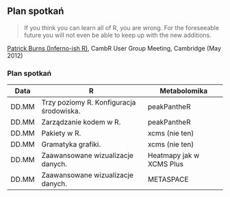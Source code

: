 ## Plan spotkań

> If you think you can learn all of R, you are wrong. For the foreseeable future you will not even be able to
> keep up with the new additions.
>

[Patrick Burns (Inferno-ish R)](https://www.burns-stat.com/documents/books/the-r-inferno/), CambR User Group Meeting, Cambridge (May 2012)

### Plan spotkań

| Data  | R                                        | Metabolomika             |
|-------|------------------------------------------|--------------------------|
| DD.MM | Trzy poziomy R. Konfiguracja środowiska. | peakPantheR              |
| DD.MM | Zarządzanie kodem w R.                   | peakPantheR              |
| DD.MM | Pakiety w R.                             | xcms (nie ten)           |
| DD.MM | Gramatyka grafiki.                       | xcms (nie ten)           |
| DD.MM | Zaawansowane wizualizacje danych.        | Heatmapy jak w XCMS Plus |
| DD.MM | Zaawansowane wizualizacje danych.        | METASPACE                |
